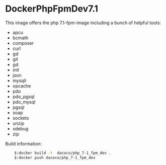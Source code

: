 # DockerPhpFpmDev7.1

This image offers the php 7.1-fpm-image including a bunch of helpful tools:
- apcu 
- bcmath 
- composer
- curl 
- gd
- git 
- gd 
- intl 
- json 
- mysqli 
- opcache 
- pdo 
- pdo_pgsql 
- pdo_mysql 
- pgsql 
- soap
- sockets 
- unzip 
- xdebug 
- zip 

Build information:
```bash
    $:docker build -t  dacoco/php_7-1_fpm_dev .
    $:docker push dacoco/php_7-1_fpm_dev
```  